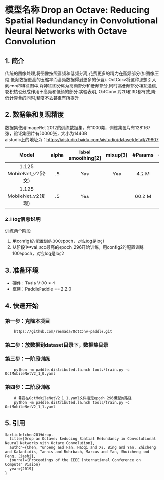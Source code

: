 # 模型名称 Drop an Octave: Reducing Spatial Redundancy in Convolutional Neural Networks with Octave Convolution
## 1. 简介
传统的图像处理,将图像按照高频和低频分离,花费更多的精力在高频部分(如图像压缩,低频数据更高的压缩率而高频数据得到更多的保留). OctConv将这种思想引入到cnn的特征图中,将特征图分离为高频部分和低频部分,同时高低频部分相互通信,卷积核也分成作用于高频和低频的部分.实验表明, OctConv 对2D和3D都有效,降低计算量的同时,精度不丢甚至有所提升

## 2. 数据集和复现精度
数据集使用ImageNet 2012的训练数据集，有1000类，训练集图片有1281167张，验证集图片有50000张，大小为144GB  
aistudio上的地址为：https://aistudio.baidu.com/aistudio/datasetdetail/79807  

|         Model        | alpha | label smoothing[2] | mixup[3] |#Params | #FLOPs |  Top1 / Top5 |
|:--------------------:|:-----:|:------------------:|:--------:|:------:|:------:|:------------:|
| 1.125 MobileNet_v2(论文)|  .5   |         Yes        |   Yes       |  4.2 M |  295 M | 73.0 / 91.2 |
| 1.125 MobileNet_v2(复现)|  .5 |         Yes        |       | 60.2 M | 10.9 G | [72.856 / -](https://dl.fbaipublicfiles.com/octconv/others/resnet152_v1f_alpha-0.125.params) |
 

### 2.1 log信息说明
训练两个阶段
1. 用config1的配置训练300epoch，对应log是log1
2. 从阶段1中val_acc最高的epoch_296开始训练，用config2的配置训练100epoch，对应log是log2


## 3. 准备环境
* 硬件：Tesla V100 * 4
* 框架：PaddlePaddle == 2.2.0
## 4. 快速开始
### 第一步：克隆本项目
```
    https://github.com/renmada/OctConv-paddle.git
```
### 第二步：放数据到dataset目录下，数据集目录
### 第三步：一阶段训练
```
    python -m paddle.distributed.launch tools/train.py -c OctMobileNetV2_1_0.yaml
```
### 第四步：二阶段训练
```
    # 需要在OctMobileNetV2_1_1.yaml文件指定epoch_296模型的路径
    python -m paddle.distributed.launch tools/train.py -c OctMobileNetV2_1_1.yaml
```

## 5. 引用
```
@article{chen2019drop,
  title={Drop an Octave: Reducing Spatial Redundancy in Convolutional Neural Networks with Octave Convolution},
  author={Chen, Yunpeng and Fan, Haoqi and Xu, Bing and Yan, Zhicheng and Kalantidis, Yannis and Rohrbach, Marcus and Yan, Shuicheng and Feng, Jiashi},
  journal={Proceedings of the IEEE International Conference on Computer Vision},
  year={2019}
}
```